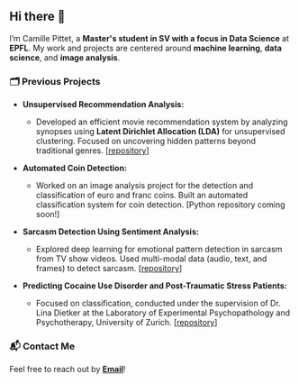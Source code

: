 ## Hi there 👋

I’m Camille Pittet, a **Master's student in SV with a focus in Data Science** at **EPFL**. My work and projects are centered around **machine learning**, **data science**, and **image analysis**. 

### 🗂️ **Previous Projects**

- **Unsupervised Recommendation Analysis:**  
  - Developed an efficient movie recommendation system by analyzing synopses using **Latent Dirichlet Allocation (LDA)** for unsupervised clustering. Focused on uncovering hidden patterns beyond traditional genres. [[repository](https://github.com/epfl-ada/ada-2024-project-padawans.git)]

- **Automated Coin Detection:**  
  - Worked on an image analysis project for the detection and classification of euro and franc coins. Built an automated classification system for coin detection. [Python repository coming soon!]

- **Sarcasm Detection Using Sentiment Analysis:**  
  - Explored deep learning for emotional pattern detection in sarcasm from TV show videos. Used multi-modal data (audio, text, and frames) to detect sarcasm. [[repository](https://github.com/camicc/Hatespeech-Detection.git)]

- **Predicting Cocaine Use Disorder and Post-Traumatic Stress Patients:**  
  - Focused on classification, conducted under the supervision of Dr. Lina Dietker at the Laboratory of Experimental Psychopathology and Psychotherapy, University of Zurich. [[repository](https://github.com/CS-433/ml-project-2-roc-stars.git)]

### 📬 **Contact Me**

Feel free to reach out by **[Email](mailto:camille.pittet@epfl.ch)**!

<!--
**camicc/camicc** is a ✨ _special_ ✨ repository because its `README.md` (this file) appears on your GitHub profile.

Here are some ideas to get you started:

- 🔭 I’m currently working on ...
- 🌱 I’m currently learning ...
- 👯 I’m looking to collaborate on ...
- 🤔 I’m looking for help with ...
- 💬 Ask me about ...
- 📫 How to reach me: ...
- 😄 Pronouns: ...
- ⚡ Fun fact: ...
-->

